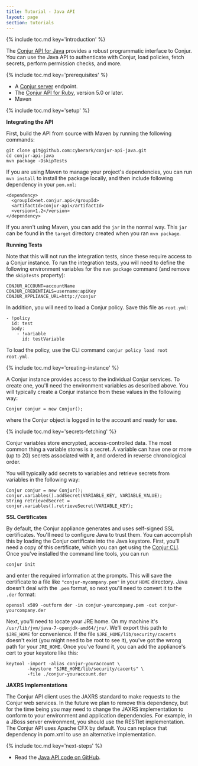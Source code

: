 ```yaml
---
title: Tutorial - Java API
layout: page
section: tutorials
---
```


{% include toc.md key='introduction' %}

The [Conjur API for Java](https://github.com/cyberark/conjur-api-java) provides a robust programmatic interface to Conjur. You can use the Java API to authenticate with Conjur, load policies, fetch secrets, perform permission checks, and more.

{% include toc.md key='prerequisites' %}

* A [Conjur server](/get-started/) endpoint.
* The [Conjur API for Ruby](https://github.com/cyberark/conjur-api-ruby), version 5.0 or later.
* Maven

{% include toc.md key='setup' %}

**Integrating the API**

First, build the API from source with Maven by running the following commands:

```
git clone git@github.com:cyberark/conjur-api-java.git
cd conjur-api-java
mvn package -DskipTests
```

If you are using Maven to manage your project's dependencies, you can run `mvn install` to install the package locally, and then include following dependency in your `pom.xml`:

```
<dependency>
  <groupId>net.conjur.api</groupId>
  <artifactId>conjur-api</artifactId>
  <version>1.2</version>
</dependency>
```

If you aren't using Maven, you can add the `jar` in the normal way. This `jar` can be found in the `target` directory created when you ran `mvn package`.

**Running Tests**

Note that this will not run the integration tests, since these require access to a Conjur instance. To run the integration tests, you will need to define the following environment variables for the `mvn package` command (and remove the `skipTests` property):

```
CONJUR_ACCOUNT=accountName
CONJUR_CREDENTIALS=username:apiKey
CONJUR_APPLIANCE_URL=http://conjur
```

In addition, you will need to load a Conjur policy. Save this file as `root.yml`:

```
- !policy
  id: test
  body:
    - !variable
      id: testVariable
```

To load the policy, use the CLI command `conjur policy load root root.yml`.

{% include toc.md key='creating-instance' %}

A Conjur instance provides access to the individual Conjur services. To create one, you'll need the environment variables as described above. You will typically create a Conjur instance from these values in the following way:

```
Conjur conjur = new Conjur();
```

where the Conjur object is logged in to the account and ready for use.

{% include toc.md key='secrets-fetching' %}

Conjur variables store encrypted, access-controlled data. The most common thing a variable stores is a secret. A variable can have one or more (up to 20) secrets associated with it, and ordered in reverse chronological order.

You will typically add secrets to variables and retrieve secrets from variables in the following way:

```
Conjur conjur = new Conjur();
conjur.variables().addSecret(VARIABLE_KEY, VARIABLE_VALUE);
String retrievedSecret = conjur.variables().retrieveSecret(VARIABLE_KEY);
```

**SSL Certificates**

By default, the Conjur appliance generates and uses self-signed SSL certificates. You'll need to configure Java to trust them. You can accomplish this by loading the Conjur certificate into the Java keystore. First, you'll need a copy of this certificate, which you can get using the [Conjur CLI](https://github.com/cyberark/conjur-cli). Once you've installed the command line tools, you can run

```
conjur init
```

and enter the required information at the prompts. This will save the certificate to a file like `"conjur-mycompany.pem"` in your `HOME` directory. Java doesn't deal with the `.pem` format, so next you'll need to convert it to the `.der` format:

```
openssl x509 -outform der -in conjur-yourcompany.pem -out conjur-yourcompany.der
```

Next, you'll need to locate your JRE home. On my machine it's `/usr/lib/jvm/java-7-openjdk-amd64/jre/`. We'll export this path to `$JRE_HOME` for convenience. If the file `$JRE_HOME/lib/security/cacerts` doesn't exist (you might need to be root to see it), you've got the wrong path for your `JRE_HOME`. Once you've found it, you can add the appliance's cert to your keystore like this:

```
keytool -import -alias conjur-youraccount \
        -keystore "$JRE_HOME/lib/security/cacerts" \
        -file ./conjur-youraccount.der
```

**JAXRS Implementations**

The Conjur API client uses the JAXRS standard to make requests to the Conjur web services. In the future we plan to remove this dependency, but for the time being you may need to change the JAXRS implementation to conform to your environment and application dependencies. For example, in a JBoss server environment, you should use the RESTlet implementation. The Conjur API uses Apache CFX by default. You can replace that dependency in pom.xml to use an alternative implementation.

{% include toc.md key='next-steps' %}

* Read the [Java API code on GitHub](https://github.com/cyberark/conjur-api-java).